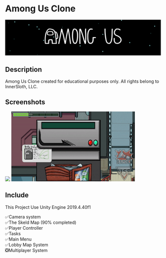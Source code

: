 # Among Us Clone

![banner](Screenshots/banner.png)

## Description ##

Among Us Clone created for educational purposes only. All rights belong to InnerSloth, LLC.

## Screenshots ##

<img src="Screenshots/game_gif.gif" width="400"> <img src="Screenshots/card_task.gif" width="400">

## Include ##
This Project Use Unity Engine 2019.4.40f1

✅Camera system <br />
✅The Skeld Map (90% completed) <br />
✅Player Controller <br />
✅Tasks <br />
✅Main Menu <br />
✅Lobby Map System <br />
❎Multiplayer System <br />


